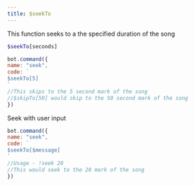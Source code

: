 ```yaml
---
title: $seekTo
---
```


This function seeks to a the specified duration of the song

```php
$seekTo[seconds]
```

```javascript
bot.command({
name: "seek",
code: `
$seekTo[5]
`
//This skips to the 5 second mark of the song
//$skipTo[50] would skip to the 50 second mark of the song
})
```

Seek with user input

```javascript
bot.command({
name: "seek",
code: `
$seekTo[$message]
`
//Usage - !seek 28
//This would seek to the 28 mark of the song
})
```

